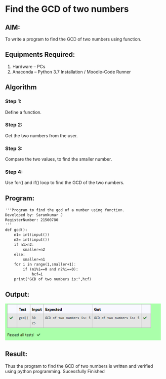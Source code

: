 # Find the GCD of two numbers

## AIM:
To write a program to find the GCD of two numbers using function.

## Equipments Required:
1. Hardware – PCs
2. Anaconda – Python 3.7 Installation / Moodle-Code Runner

## Algorithm

### Step 1:
Define a function.

### Step 2: 
Get the two numbers from the user.

### Step 3: 
Compare the two values, to find the smaller number.

### Step 4: 
Use for() and if() loop to find the GCD of the two numbers.

## Program:
```
'''Program to find the gcd of a number using function.
Developed by: Sarankumar J
RegisterNumber: 21500780
'''
def gcd():
    n1= int(input())
    n2= int(input())
    if n1>n2:
        smaller=n2
    else:
        smaller=n1
    for i in range(1,smaller+1):
        if (n1%i==0 and n2%i==0):
            hcf=i
    print("GCD of two numbers is:",hcf)
```

## Output:

![output](./Output1.png)


## Result:
Thus the program to find the GCD of two numbers is written and verified using python programming.
Sucessfully Finished
